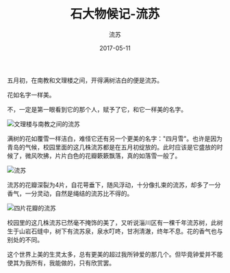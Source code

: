 ﻿---
layout: post
title: '石大物候记-流苏'
subtitle: '流苏'
date: 2017-05-11
categories: 石大物候记
cover: 'http://githubpics.oss-cn-beijing.aliyuncs.com/blogpics/upc-liusu-01.jpg'
tags: 石大物候记 流苏
---

五月初，在南教和文理楼之间，开得满树洁白的便是流苏。

花如名字一样美。

不，一定是第一眼看到它的那个人，赋予了它，和它一样美的名字。

![文理楼与南教之间的流苏][1]

满树的花如覆雪一样洁白，难怪它还有另一个更美的名字："四月雪"。也许是因为青岛的气候，校园里面的这几株流苏都是在五月初绽放的。此时应该是它盛放的时候了，微风吹拂，片片白色的花瓣簌簌飘落，真的如落雪一般了。

![流苏][2]

流苏的花瓣深裂为4片，自花萼垂下，随风浮动，十分像扎束的流苏，却多了一分香气，一分灵动，自然是绳结的流苏比不得的。

![四片花瓣的流苏][3]

校园里的这几株流苏已然毫不掩饰的美了，又听说淄川区有一棵千年流苏树，此树生于山岩石缝中，树下有流苏泉，泉水叮咚，甘冽清澈，终年不息。花的香气也与别处的不同。

这个世界上美的生灵太多，总有更美的超过我所钟爱的那几个。但毕竟钟爱并不能使其为我所有，我能做的，只有欣赏罢。


  [1]: http://githubpics.oss-cn-beijing.aliyuncs.com/blogpics/upc-liusu-02.jpg
  [2]: http://githubpics.oss-cn-beijing.aliyuncs.com/blogpics/upc-liusu-03.jpg
  [3]: http://githubpics.oss-cn-beijing.aliyuncs.com/blogpics/upc-liusu-04.jpg